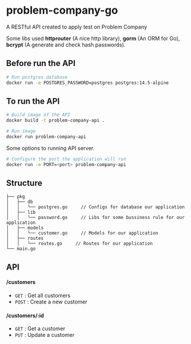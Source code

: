 # problem-company-go
A RESTful API created to apply test on Problem Company

Some libs used **httprouter** (A nice http library), **gorm** (An ORM for Go), **bcrypt** (A generate and check hash passwords).

## Before run the API
```bash
# Run postgres database
docker run -e POSTGRES_PASSWORD=postgres postgres:14.5-alpine
```

## To run the API
```bash
# Build image of the API
docker build -t problem-company-api .

# Run image
docker run problem-company-api
```

Some options to running API server.
```bash
# Configure the port the application will run
docker run -e PORT=<port> problem-company-api
```

## Structure
```
├── pkg
│   ├── db
│   │   └── postgres.go     // Configs for database our application
│   ├── lib
│   │   └── password.go     // Libs for some bussiness rule for our application
│   ├── models
│   │   └── customer.go     // Models for our application
│   ├── routes
│   │   └── routes.go     // Routes for our application
└── main.go
```

## API

#### /customers
* `GET` : Get all customers
* `POST` : Create a new customer

#### /customers/:id
* `GET` : Get a customer
* `PUT` : Update a customer
